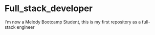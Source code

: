 # Full_stack_developer
I'm now a Melody Bootcamp Student, this is my first repository as a full-stack engineer
